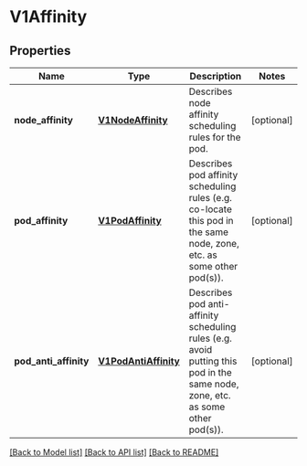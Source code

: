 # V1Affinity

## Properties
Name | Type | Description | Notes
------------ | ------------- | ------------- | -------------
**node_affinity** | [**V1NodeAffinity**](V1NodeAffinity.md) | Describes node affinity scheduling rules for the pod. | [optional] 
**pod_affinity** | [**V1PodAffinity**](V1PodAffinity.md) | Describes pod affinity scheduling rules (e.g. co-locate this pod in the same node, zone, etc. as some other pod(s)). | [optional] 
**pod_anti_affinity** | [**V1PodAntiAffinity**](V1PodAntiAffinity.md) | Describes pod anti-affinity scheduling rules (e.g. avoid putting this pod in the same node, zone, etc. as some other pod(s)). | [optional] 

[[Back to Model list]](../README.md#documentation-for-models) [[Back to API list]](../README.md#documentation-for-api-endpoints) [[Back to README]](../README.md)


